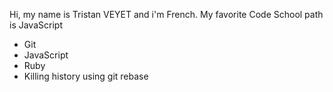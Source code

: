 Hi, my name is Tristan VEYET and i'm French.
My favorite Code School path is JavaScript

* Git
* JavaScript
* Ruby
* Killing history using git rebase